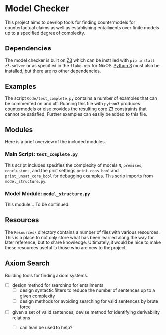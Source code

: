 # Model Checker

This project aims to develop tools for finding countermodels for counterfactual claims as well as establishing entailments over finite models up to a specified degree of complexity.

## Dependencies

The model checker is built on [Z3](https://github.com/Z3Prover/z3) which can be installed with `pip install z3-solver` or as specified in the `flake.nix` for NixOS.
[Python 3](https://www.python.org/downloads/) must also be installed, but there are no other dependencies.

## Examples

The script `Code/test_complete.py` contains a number of examples that can be commented on and off.
Running this file with `python3` produces countermodels or else provides the resulting core Z3 constraints that cannot be satisfied.
Further examples can easily be added to this file.

## Modules

Here is a brief overview of the included modules.

### Main Script: `test_complete.py`

This script includes specifies the complexity of models `N`, `premises`, `conclusions`, and the print settings `print_cons_bool` and `print_unsat_core_bool` for debugging examples.
This scrip imports from `model_structure.py`.

### Model Module: `model_structure.py`

This module... To be continued. 

## Resources

The `Resources/` directory contains a number of files with various resources.
This is a place to not only store what has been learned along the way for later reference, but to share knowledge.
Ultimately, it would be nice to make these resources useful to those who are new to the project.

## Axiom Search

Building tools for finding axiom systems.

- [ ] design method for searching for entailments
  - [ ] design syntactic filters to reduce the number of sentences up to a given complexity
  - [ ] design methods for avoiding searching for valid sentences by brute force
- [ ] given a set of valid sentences, devise method for identifying derivability relations
  - [ ] can lean be used to help?


